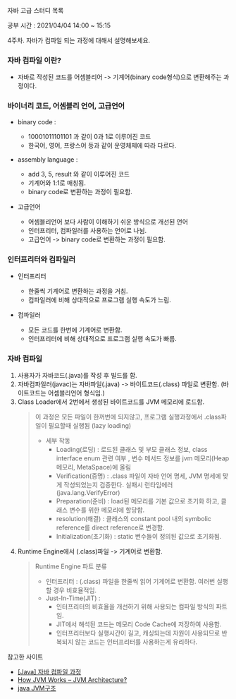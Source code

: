 자바 고급 스터디 목록

공부 시간 : 2021/04/04 14:00 ~ 15:15

4주차. 자바가 컴파일 되는 과정에 대해서 설명해보세요.

### 자바 컴파일 이란?

* 자바로 작성된 코드를 어셈블리어 -> 기계어(binary code형식)으로 변환해주는 과정이다.

### 바이너리 코드, 어셈블리 언어, 고급언어

* binary code :
    * 10001011101101 과 같이 0과 1로 이루어진 코드
    * 한국어, 영어, 프랑스어 등과 같이 운영체제에 따라 다르다.
    
* assembly language :
    * add 3, 5, result 와 같이 이루어진 코드
    * 기계어와 1:1로 매칭됨.
    * binary code로 변환하는 과정이 필요함.

* 고급언어
    * 어셈블리언어 보다 사람이 이해하기 쉬운 방식으로 개선된 언어
    * 인터프리터, 컴파일러를 사용하는 언어로 나뉨.
    * 고급언어 -> binary code로 변환하는 과정이 필요함.
    
### 인터프리터와 컴파일러
* 인터프리터
    * 한줄씩 기계어로 변환하는 과정을 거침.
    * 컴파일러에 비해 상대적으로 프로그램 실행 속도가 느림.
    
* 컴파일러
    * 모든 코드를 한번에 기계어로 변환함.
    * 인터프리터에 비해 상대적으로 프로그램 실행 속도가 빠름.
    
### 자바 컴파일
1. 사용자가 자바코드(.java)를 작성 후 빌드를 함.
1. 자바컴파일러(javac)는 자바파일(.java) -> 바이트코드(.class) 파일로 변환함.
   (바이트코드는 어셈블리언어 형식임.)
1. Class Loader에서 2번에서 생성된 바이트코드를 JVM 메모리에 로드함.
   > 이 과정은 모든 파일이 한꺼번에 되지않고, 프로그램 실행과정에서 .class파일이 필요할때 실행됨 (lazy loading)
   > * 세부 작동 
   >    * Loading(로딩) : 로드된 클래스 및 부모 클래스 정보, class interface enum 관련 여부
          , 변수 메서드 정보를 jvm 메모리(Heap 메모리, MetaSpace)에 올림
   >    * Verification(증명) : .class 파일이 자바 언어 명세, JVM 명세에 맞게 작성되었는지 검증한다. 실패시 런타임에러 (java.lang.VerifyError)
   >    * Preparation(준비) : load된 메모리를 기본 값으로 초기화 하고, 클래스 변수를 위한 메모리에 할당함.
   >    * resolution(해결) :  클래스의 constant pool 내의 symbolic reference를 direct reference로 변경함.
   >    * Initialization(초기화) : static 변수들이 정의된 값으로 초기화됨.
1. Runtime Engine에서 (.class)파일 -> 기계어로 변환함.
   > Runtime Engine 파트 분류
   > * 인터프리터 : (.class) 파일을 한줄씩 읽어 기계어로 변환함. 여러번 실행 할 경우 비효율적임.
   > * Just-In-Time(JIT) :
   >    * 인터프리터의 비효율을 개선하기 위해 사용되는 컴파일 방식의 파트임.
   >    * JIT에서 해석된 코드는 메모리 Code Cache에 저장하여 사용함.
   >    * 인터프리터보다 실행시간이 길고, 캐싱되는데 자원이 사용되므로 반복되지 않는 코드는 인터프리터를 사용하는게 유리하다.

참고한 사이트
* [[Java] 자바 컴파일 과정](https://ttuk-ttak.tistory.com/38)
* [How JVM Works – JVM Architecture?](https://www.geeksforgeeks.org/jvm-works-jvm-architecture/)
* [java JVM구조](https://ckdgus.tistory.com/86)